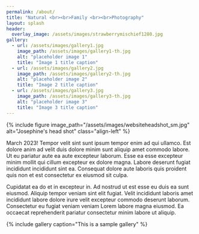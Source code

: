 ```yaml
---
permalink: /about/
title: "Natural <br><br>Family <br><br>Photography"
layout: splash
header:
  overlay_image: /assets/images/strawberrymischief1280.jpg
gallery:
  - url: /assets/images/gallery1.jpg
    image_path: /assets/images/gallery1-th.jpg
    alt: "placeholder image 1"
    title: "Image 1 title caption"
  - url: /assets/images/gallery2.jpg
    image_path: /assets/images/gallery2-th.jpg
    alt: "placeholder image 2"
    title: "Image 2 title caption"
  - url: /assets/images/gallery3.jpg
    image_path: /assets/images/gallery3-th.jpg
    alt: "placeholder image 3"
    title: "Image 3 title caption"
---
```


{% include figure image_path="/assets/images/websiteheadshot_sm.jpg" alt="Josephine's head shot" class="align-left" %}

March 2023! Tempor velit sint sunt ipsum tempor enim ad qui ullamco. Est dolore anim ad velit duis dolore minim sunt aliquip amet commodo labore. Ut eu pariatur aute ea aute excepteur laborum. Esse ea esse excepteur minim mollit qui cillum excepteur ex dolore magna. Labore deserunt fugiat incididunt incididunt sint ea. Consequat dolore aute laboris quis proident quis non et est consectetur ex eiusmod sit culpa.



Cupidatat ea do et in excepteur in. Ad nostrud ut est esse eu duis ea sunt eiusmod. Aliquip tempor veniam sint elit fugiat. Velit incididunt laboris amet incididunt labore dolore irure velit excepteur commodo deserunt laborum. Consectetur eu fugiat veniam veniam Lorem labore magna eiusmod. Ea occaecat reprehenderit pariatur consectetur minim labore ut aliquip.

{% include gallery caption="This is a sample gallery" %}
